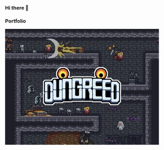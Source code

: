 ### Hi there 👋

### Portfolio
[![DunGreed](https://github.com/Hwang2442/Hwang2442/blob/main/DunGreed.jpeg)](https://hwaaang.notion.site/DUNGREED-a5c15b3d6f8d4eda9f2134084508f2aa) 


<!--
**Hwang2442/Hwang2442** is a ✨ _special_ ✨ repository because its `README.md` (this file) appears on your GitHub profile.

Here are some ideas to get you started:

- 🔭 I’m currently working on ...
- 🌱 I’m currently learning ...
- 👯 I’m looking to collaborate on ...
- 🤔 I’m looking for help with ...
- 💬 Ask me about ...
- 📫 How to reach me: ...
- 😄 Pronouns: ...
- ⚡ Fun fact: ...
-->
